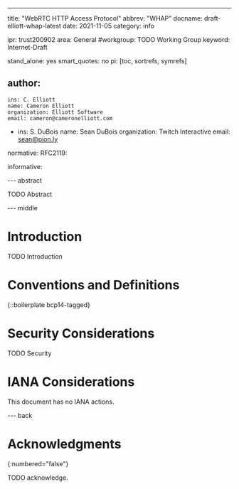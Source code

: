 ---
title: "WebRTC HTTP Access Protocol"
abbrev: "WHAP"
docname: draft-elliott-whap-latest
date: 2021-11-05
category: info

ipr: trust200902
area: General
#workgroup: TODO Working Group
keyword: Internet-Draft

stand_alone: yes
smart_quotes: no
pi: [toc, sortrefs, symrefs]

author:
 -
    ins: C. Elliott
    name: Cameron Elliott
    organization: Elliott Software
    email: cameron@cameronelliott.com
 -
    ins: S. DuBois
    name: Sean DuBois
    organization: Twitch Interactive
    email: sean@pion.ly

normative:
  RFC2119:
  
informative:


--- abstract

TODO Abstract


--- middle

# Introduction

TODO Introduction


# Conventions and Definitions

{::boilerplate bcp14-tagged}


# Security Considerations

TODO Security


# IANA Considerations

This document has no IANA actions.



--- back

# Acknowledgments
{:numbered="false"}

TODO acknowledge.

